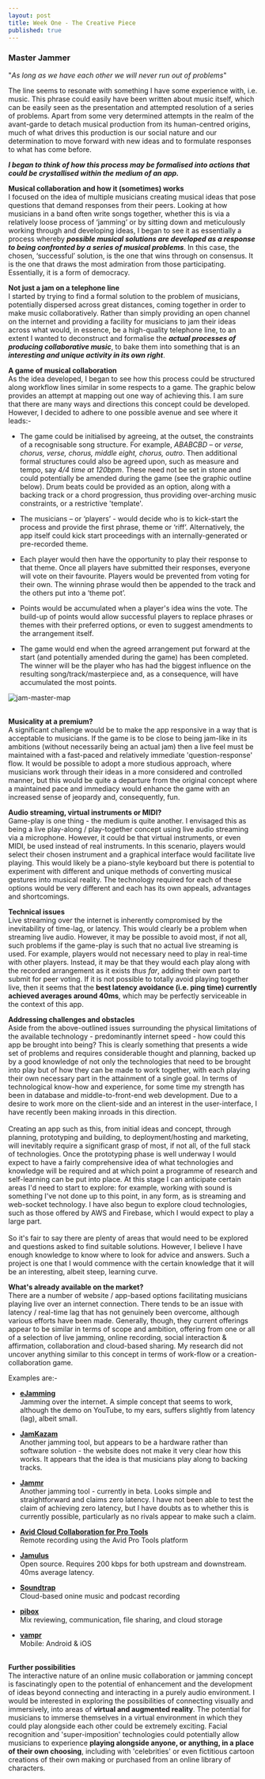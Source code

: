 ```yaml
---
layout: post
title: Week One - The Creative Piece
published: true
---
```


### Master Jammer

"*As long as we have each other we will never run out of problems*"

The line seems to resonate with something I have some experience with, i.e. music. This phrase could easily have been written about music itself, which can be easily seen as the presentation and attempted resolution of a series of problems. Apart from some very determined attempts in the realm of the avant-garde to detach musical production from its human-centred origins, much of what drives this production is our social nature and our determination to move forward with new ideas and to formulate responses to what has come before.

**_I began to think of how this process may be formalised into actions that could be crystallised within the medium of an app._** <br>

**Musical collaboration and how it (sometimes) works**<br>
I focused on the idea of multiple musicians creating musical ideas that pose questions that demand responses from their peers.  Looking at how musicians in a band often write songs together, whether this is via a relatively loose process of ‘jamming’ or by sitting down and meticulously working through and developing ideas, I began to see it as essentially a process whereby **_possible musical solutions are developed as a response to being confronted by a series of musical problems_**.  In this case, the chosen, ‘successful’ solution, is the one that wins through on consensus.  It is the one that draws the most admiration from those participating. Essentially, it is a form of democracy.<br>

**Not just a jam on a telephone line**<br>
I started by trying to find a formal solution to the problem of musicians, potentially dispersed across great distances, coming together in order to make music collaboratively. Rather than simply providing an open channel on the internet and providing a facility for musicians to jam their ideas across what would, in essence, be a high-quality telephone line, to an extent I wanted to deconstruct and formalise the **_actual processes of producing collaborative music_**, to bake them into something that is an **_interesting and unique activity in its own right_**.

**A game of musical collaboration**<br>
As the idea developed, I began to see how this process could be structured along workflow lines similar in some respects to a game.  The graphic below provides an attempt at mapping out one way of achieving this. I am sure that there are many ways and directions this concept could be developed. However, I decided to adhere to one possible avenue and see where it leads:-

* The game could be initialised by agreeing, at the outset, the constraints of a recognisable song structure. For example, _ABABCBD_ – or _verse, chorus, verse, chorus, middle eight, chorus, outro_. Then additional formal structures could also be agreed upon, such as measure and tempo, say _4/4 time at 120bpm_. These need not be set in stone and could potentially be amended during the game (see the graphic outline below). Drum beats could be provided as an option, along with a backing track or a chord progression, thus providing over-arching music constraints, or a restrictive 'template'. 

* The musicians – or ‘players’ - would decide who is to kick-start the process and provide the first phrase, theme or ‘riff’.  Alternatively, the app itself could kick start proceedings with an internally-generated or pre-recorded theme.

* Each player would then have the opportunity to play their response to that theme. Once all players have submitted their responses, everyone will vote on their favourite. Players would be prevented from voting for their own. The winning phrase would then be appended to the track and the others put into a ‘theme pot’.

* Points would be accumulated when a player's idea wins the vote.  The build-up of points would allow successful players to replace phrases or themes with their preferred options, or even to suggest amendments to the arrangement itself.

* The game would end when the agreed arrangement put forward at the start (and potentially amended during the game) has been completed. The winner will be the player who has had the biggest influence on the resulting song/track/masterpiece and, as a consequence, will have accumulated the most points.

![jam-master-map](\images\jam-master-map.jpg)<br><br>

**Musicality at a premium?**<br>
A significant challenge would be to make the app responsive in a way that is acceptable to musicians. If the game is to be close to being jam-like in its ambitions (without necessarily being an actual jam) then a live feel must be maintained with a fast-paced and relatively immediate 'question-response' flow.  It would be possible to adopt a more studious approach, where musicians work through their ideas in a more considered and controlled manner, but this would be quite a departure from the original concept where a maintained pace and immediacy would enhance the game with an increased sense of jeopardy and, consequently, fun. 

**Audio streaming, virtual instruments or MIDI?**<br>
Game-play is one thing - the medium is quite another.  I envisaged this as being a live play-along / play-together concept using live audio streaming via a microphone. However, it could be that virtual instruments, or even MIDI, be used instead of real instruments.  In this scenario, players would select their chosen instrument and a graphical interface would facilitate live playing.  This would likely be a piano-style keyboard but there is potential to experiment with different and unique methods of converting musical gestures into musical reality. The technology required for each of these options would be very different and each has its own appeals, advantages and shortcomings.

**Technical issues**<br>
Live streaming over the internet is inherently compromised by the inevitability of time-lag, or latency. This would clearly be a problem when streaming live audio. However, it may be possible to avoid most, if not all, such problems if the game-play is such that no actual live streaming is used. For example, players would not necessary need to play in real-time with other players. Instead, it may be that they would each play along with the recorded arrangement as it exists _thus far_, adding their own part to submit for peer voting. If it is not possible to totally avoid playing together live, then it seems that the **best latency avoidance (i.e. ping time) currently achieved averages around 40ms**, which may be perfectly serviceable in the context of this app.    

**Addressing challenges and obstacles**<br>
Aside from the above-outlined issues surrounding the physical limitations of the available technology - predominantly internet speed - how could this app be brought into being? This is clearly something that presents a wide set of problems and requires considerable thought and planning, backed up by a good knowledge of not only the technologies that need to be brought into play but of how they can be made to work together, with each playing their own necessary part in the attainment of a single goal. In terms of technological know-how and experience, for some time my strength has been in database and middle-to-front-end web development. Due to a desire to work more on the client-side and an interest in the user-interface, I have recently been making inroads in this direction.<br><br>
Creating an app such as this, from initial ideas and concept, through planning, prototyping and building, to deployment/hosting and marketing, will inevitably require a significant grasp of most, if not all, of the full stack of technologies. Once the prototyping phase is well underway I would expect to have a fairly comprehensive idea of what technologies and knowledge will be required and at which point a programme of research and self-learning can be put into place. At this stage I can anticipate certain areas I'd need to start to explore: for example, working with sound is something I've not done up to this point, in any form, as is streaming and web-socket technology. I have also begun to explore cloud technologies, such as those offered by AWS and Firebase, which I would expect to play a large part.<br><br>
So it's fair to say there are plenty of areas that would need to be explored and questions asked to find suitable solutions. However, I believe I have enough knowledge to know where to look for advice and answers. Such a project is one that I would commence with the certain knowledge that it will be an interesting, albeit steep, learning curve.

**What's already available on the market?**<br>
There are a number of website / app-based options facilitating musicians playing live over an internet connection. There tends to be an issue with latency / real-time lag that has not genuinely been overcome, although various efforts have been made.  Generally, though, they current offerings appear to be similar in terms of scope and ambition, offering from one or all of a selection of live jamming, online recording, social interaction & affirmation, collaboration and cloud-based sharing. 
My research did not uncover anything similar to this concept in terms of work-flow or a creation-collaboration game.

Examples are:-

* **[eJamming](http://www.ejamming.com)**<br>
Jamming over the internet.  A  simple concept that seems to work, although the demo on YouTube, to my ears, suffers slightly from latency (lag), albeit small.

* **[JamKazam](https://www.jamkazam.com)**<br>
Another jamming tool, but appears to be a hardware rather than software solution - the website does not make it very clear how this works. It appears that the idea is that musicians play along to backing tracks.

* **[Jammr](https://jammr.net)**<br>
Another jamming tool - currently in beta. Looks simple and straightforward and claims zero latency. I have not been able to test the claim of achieving zero latency, but I have doubts as to whether this is currently possible, particularly as no rivals appear to make such a claim.

* **[Avid Cloud Collaboration for Pro Tools](https://www.avid.com/pro-tools/cloud-collaboration)**<br>
Remote recording using the Avid Pro Tools platform

* **[Jamulus](http://llcon.sourceforge.net/)**<br>
Open source. Requires 200 kbps for both upstream and downstream. 40ms average latency.

* **[Soundtrap](https://www.soundtrap.com)**<br>
Cloud-based onine music and podcast recording 

* **[pibox](https://music.pibox.com)**<br>
Mix reviewing, communication, file sharing, and cloud storage

* **[vampr](http://www.vampr.me)**<br>
Mobile: Android & iOS
<br><br>

**Further possibilities**<br>
The interactive nature of an online music collaboration or jamming concept is fascinatingly open to the potential of enhancement and the development of ideas beyond connecting and interacting in a purely audio environment. I would be interested in exploring the possibilities of connecting visually and immersively, into areas of **virtual and augmented reality**. The potential for musicians to immerse themselves in a virtual environment in which they could play alongside each other could be extremely exciting. Facial recognition and 'super-imposition' technologies could potentially allow musicians to experience **playing alongside anyone, or anything, in a place of their own choosing**, including with 'celebrities' or even fictitious cartoon creations of their own making or purchased from an online library of characters.
